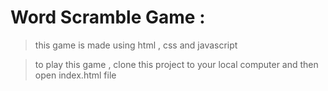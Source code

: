 # Word Scramble Game :
> this game is made using html , css and javascript

> to play this game , clone this project to your local computer and then open index.html file